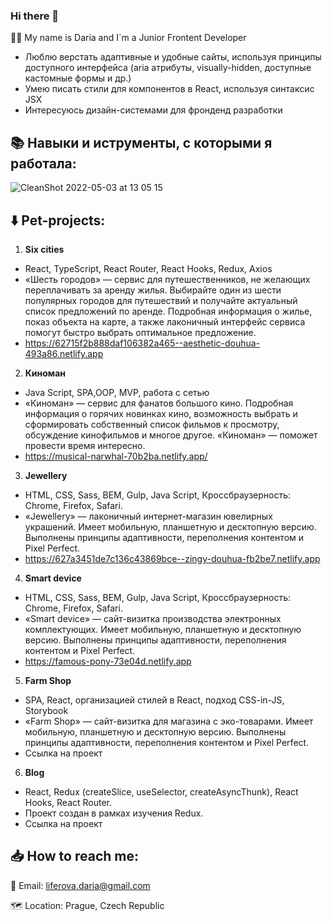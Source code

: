 <!--
**dliferova/dliferova** is a ✨ _special_ ✨ repository because its `README.md` (this file) appears on your GitHub profile.
-->

### Hi there 👋

:woman_technologist: My name is Daria and I`m a Junior Frontent Developer

+ Люблю верстать адаптивные и удобные сайты, используя принципы доступного интерфейса (aria атрибуты, visually-hidden, доступные кастомные формы и др.)
+ Умею писать стили для компонентов в React, используя синтаксис JSX 
+ Интересуюсь дизайн-системами для фронденд разработки

:books: Навыки и иструменты, с которыми я работала:
----

![CleanShot 2022-05-03 at 13 05 15](https://user-images.githubusercontent.com/53857604/166442502-1d412ca0-f962-42a1-a525-bc2f82af6826.png)

:arrow_down: Pet-projects:
----
1) __Six cities__
- React, TypeScript, React Router, React Hooks, Redux, Axios
- «Шесть городов» — сервис для путешественников, не желающих переплачивать за аренду жилья. Выбирайте один из шести популярных городов для путешествий и получайте актуальный список предложений по аренде. Подробная информация о жилье, показ объекта на карте, а также лаконичный интерфейс сервиса помогут быстро выбрать оптимальное предложение.
- https://62715f2b888daf106382a465--aesthetic-douhua-493a86.netlify.app

2) __Киноман__
- Java Script, SPA,OOP, MVP, работа с сетью
- «Киноман» — сервис для фанатов большого кино. Подробная информация о горячих новинках кино, возможность выбрать и сформировать собственный список фильмов к просмотру, обсуждение кинофильмов и многое другое. «Киноман» — поможет провести время интересно.
- https://musical-narwhal-70b2ba.netlify.app/

3) __Jewellery__
- HTML, CSS, Sass, BEM, Gulp, Java Script, Кроссбраузерность: Chrome, Firefox, Safari.
- «Jewellery» — лаконичный интернет-магазин ювелирных украшений. Имеет мобильную, планшетную и десктопную версию. Выполнены принципы адаптивности, переполнения контентом и Pixel Perfect.   
- https://627a3451de7c136c43869bce--zingy-douhua-fb2be7.netlify.app

4) __Smart device__
- HTML, CSS, Sass, BEM, Gulp, Java Script, Кроссбраузерность: Chrome, Firefox, Safari.
- «Smart device» — сайт-визитка производства электронных комплектующих. Имеет мобильную, планшетную и десктопную версию. Выполнены принципы адаптивности, переполнения контентом и Pixel Perfect.   
- https://famous-pony-73e04d.netlify.app

5) __Farm Shop__
- SPA, React, организацией стилей в React, подход CSS-in-JS, Storybook
- «Farm Shop» — сайт-визитка для магазина с эко-товарами. Имеет мобильную, планшетную и десктопную версию. Выполнены принципы адаптивности, переполнения контентом и Pixel Perfect.  
- Ссылка на проект

6) __Blog__
- React, Redux (createSlice, useSelector, createAsyncThunk), React Hooks, React Router.
- Проект создан в рамках изучения Redux. 
- Ссылка на проект

:inbox_tray: How to reach me:
----
:email: Email: liferova.daria@gmail.com

:world_map: Location: Prague, Сzech Republic
